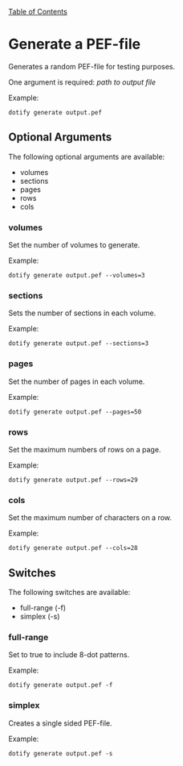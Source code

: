 [Table of Contents](toc.md)

# Generate a PEF-file #
Generates a random PEF-file for testing purposes.

One argument is required: _path to output file_

Example:

`dotify generate output.pef`

## Optional Arguments ##
The following optional arguments are available:
  * volumes
  * sections
  * pages
  * rows
  * cols

### volumes ###
Set the number of volumes to generate.

Example:

`dotify generate output.pef --volumes=3`

### sections ###
Sets the number of sections in each volume.

Example:

`dotify generate output.pef --sections=3`

### pages ###
Set the number of pages in each volume.

Example:

`dotify generate output.pef --pages=50`

### rows ###
Set the maximum numbers of rows on a page.

Example:

`dotify generate output.pef --rows=29`

### cols ###
Set the maximum number of characters on a row.

Example:

`dotify generate output.pef --cols=28`

## Switches ##
The following switches are available:
  * full-range (-f)
  * simplex (-s)

### full-range ###
Set to true to include 8-dot patterns.

Example:

`dotify generate output.pef -f`


### simplex ###
Creates a single sided PEF-file.

Example:

`dotify generate output.pef -s`

